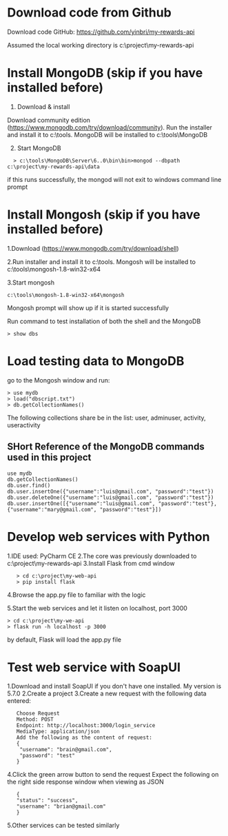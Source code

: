 
Download code from Github
===========================

Download code GitHub: https://github.com/yinbri/my-rewards-api

Assumed the local working directory is c:\project\my-rewards-api


# Install MongoDB (skip if you have installed before)

1. Download & install

Download community edition (https://www.mongodb.com/try/download/community). Run the installer and install it to c:\tools. MongoDB will be installed to c:\tools\MongoDB

2. Start MongoDB
```
  > c:\tools\MongoDB\Server\6..0\bin\bin>mongod --dbpath c:\project\my-rewards-api\data
```
if this runs successfully, the mongod will not exit to windows command line prompt

# Install Mongosh (skip if you have installed before)

1.Download (https://www.mongodb.com/try/download/shell)

2.Run installer and install it to c:\tools. Mongosh will be installed to c:\tools\mongosh-1.8-win32-x64

3.Start mongosh
```
c:\tools\mongosh-1.8-win32-x64\mongosh
```
Mongosh prompt will show up if it is started successfully  

Run command to test installation of both the shell and the MongoDB
```
> show dbs
```

# Load testing data to MongoDB

go to the Mongosh window and run:
```
> use mydb
> load("dbscript.txt")
> db.getCollectionNames()
```  
The following collections share be in the list: user, adminuser, activity, useractivity


## SHort Reference of the MongoDB commands used in this project
```
use mydb
db.getCollectionNames()
db.user.find()
db.user.insertOne({"username":"luis@gmail.com", "password":"test"})
db.user.deleteOne({"username":"luis@gmail.com", "password":"test"})
db.user.insertOne([{"username":"luis@gmail.com", "password":"test"},
{"username":"mary@gmail.com", "password":"test"}])
```

# Develop web services with Python

1.IDE used: PyCharm CE
2.The core was previously downloaded to c:\project\my-rewards-api
3.Install Flask from cmd window
```
   > cd c:\project\my-web-api
   > pip install flask
```
4.Browse the app.py file to familiar with the logic

5.Start the web services and let it listen on localhost, port 3000
```
> cd c:\project\my-we-api
> flask run -h localhost -p 3000
```
by default, Flask will load the app.py file

# Test web service with SoapUI

1.Download and install SoapUI if you don't have one installed. My version is 5.7.0
2.Create a project
3.Create a new request with the following data entered:
```
   Choose Request
   Method: POST
   Endpoint: http://localhost:3000/login_service
   MediaType: application/json
   Add the following as the content of request:
   {
    "username": "brain@gmail.com",
    "password": "test"
   }
```
4.Click the green arrow button to send the request
   Expect the following on the right side response window when viewing as JSON
```
   {
   "status": "success",
   "username": "brian@gmail.com"
   }
```
5.Other services can be tested similarly
                      

